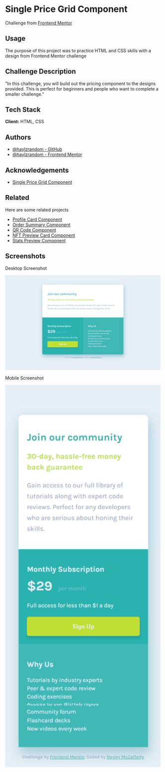 # Single Price Grid Component

Challenge from [Frontend Mentor](https://www.frontendmentor.io/)

## Usage

The purpose of this project was to practice HTML and CSS skills with a design
from Frontend Mentor challenge

## Challenge Description

"In this challenge, you will build out the pricing component to the designs
provided. This is perfect for beginners and people who want to complete a
smaller challenge."

## Tech Stack

**Client:** HTML, CSS

## Authors

- [@haylzrandom - GitHub](https://www.github.com/haylzrandom)
- [@haylzrandom - Frontend Mentor](https://www.frontendmentor.io/profile/HaylzRandom)

## Acknowledgements

- [Single Price Grid Component](https://www.frontendmentor.io/challenges/single-price-grid-component-5ce41129d0ff452fec5abbbc)

## Related

Here are some related projects

- [Profile Card Component](https://github.com/HaylzRandom/profile-card-component)
- [Order Summary Component](https://github.com/HaylzRandom/order-summary-component)
- [QR Code Component](https://github.com/HaylzRandom/qr-code-component)
- [NFT Preview Card Component](https://github.com/HaylzRandom/nft-preview-card-component)
- [Stats Preview Component](https://github.com/HaylzRandom/stats-preview-card-component)

## Screenshots

Desktop Screenshot

<img src="./screenshots/desktop-screenshot.png" alt="Desktop Screenshot" width="500">

Mobile Screenshot

<img src="./screenshots/mobile-screenshot.png" alt="Mobile Screenshot" width="500">
